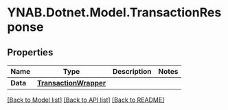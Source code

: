 # YNAB.Dotnet.Model.TransactionResponse
## Properties

Name | Type | Description | Notes
------------ | ------------- | ------------- | -------------
**Data** | [**TransactionWrapper**](TransactionWrapper.md) |  | 

[[Back to Model list]](../README.md#documentation-for-models) [[Back to API list]](../README.md#documentation-for-api-endpoints) [[Back to README]](../README.md)

